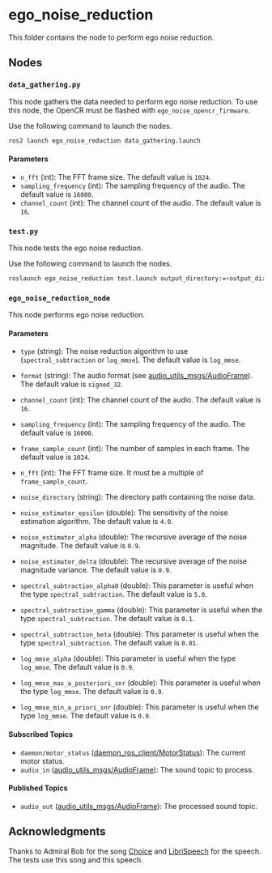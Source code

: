 # ego_noise_reduction
This folder contains the node to perform ego noise reduction.

## Nodes
### `data_gathering.py`
This node gathers the data needed to perform ego noise reduction. To use this node, the OpenCR must be flashed with `ego_noise_opencr_firmware`.

Use the following command to launch the nodes.
```bash
ros2 launch ego_noise_reduction data_gathering.launch
```

#### Parameters
 - `n_fft` (int): The FFT frame size. The default value is `1024`.
 - `sampling_frequency` (int): The sampling frequency of the audio. The default value is `16000`.
 - `channel_count` (int): The channel count of the audio. The default value is `16`.

### `test.py`
This node tests the ego noise reduction.

Use the following command to launch the nodes.
```bash
roslaunch ego_noise_reduction test.launch output_directory:=<output_directory>
```

### `ego_noise_reduction_node`
This node performs ego noise reduction.

#### Parameters
 - `type` (string): The noise reduction algorithm to use (`spectral_subtraction` or `log_mmse`). The default value is `log_mmse`.
 - `format` (string): The audio format (see [audio_utils_msgs/AudioFrame](../../utils/audio_utils/audio_utils_msgs/msg/AudioFrame.msg)). The default value is `signed_32`.
 - `channel_count` (int): The channel count of the audio. The default value is `16`.
 - `sampling_frequency` (int): The sampling frequency of the audio. The default value is `16000`.
 - `frame_sample_count` (int): The number of samples in each frame. The default value is `1024`.
 - `n_fft` (int): The FFT frame size. It must be a multiple of `frame_sample_count`.
 - `noise_directory` (string): The directory path containing the noise data.
 - `noise_estimator_epsilon` (double): The sensitivity of the noise estimation algorithm. The default value is `4.0`.
 - `noise_estimator_alpha` (double): The recursive average of the noise magnitude. The default value is `0.9`.
 - `noise_estimator_delta` (double): The recursive average of the noise magnitude variance. The default value is `0.9`.

 - `spectral_subtraction_alpha0` (double): This parameter is useful when the type `spectral_subtraction`. The default value is `5.0`.
 - `spectral_subtraction_gamma` (double): This parameter is useful when the type `spectral_subtraction`. The default value is `0.1`.
 - `spectral_subtraction_beta` (double): This parameter is useful when the type `spectral_subtraction`. The default value is `0.01`.

 - `log_mmse_alpha` (double): This parameter is useful when the type `log_mmse`. The default value is `0.9`.
 - `log_mmse_max_a_posteriori_snr` (double): This parameter is useful when the type `log_mmse`. The default value is `0.9`.
 - `log_mmse_min_a_priori_snr` (double): This parameter is useful when the type `log_mmse`. The default value is `0.9`.

#### Subscribed Topics
 - `daemon/motor_status` ([daemon_ros_client/MotorStatus](../../daemon_ros_client/msg/MotorStatus.msg)): The current motor status.
 - `audio_in` ([audio_utils_msgs/AudioFrame](https://github.com/introlab/audio_utils/blob/main/audio_utils_msgs/msg/AudioFrame.msg)): The sound topic to process.

#### Published Topics
- `audio_out` ([audio_utils_msgs/AudioFrame](https://github.com/introlab/audio_utils/blob/main/audio_utils_msgs/msg/AudioFrame.msg)): The processed sound topic.

## Acknowledgments

Thanks to Admiral Bob for the song [Choice](http://dig.ccmixter.org/files/admiralbob77/61638) and [LibriSpeech](https://www.openslr.org/12) for the speech.
The tests use this song and this speech.
